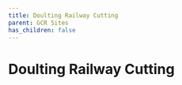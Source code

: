 ```yaml
---
title: Doulting Railway Cutting
parent: GCR Sites
has_children: false
---
```

# Doulting Railway Cutting
